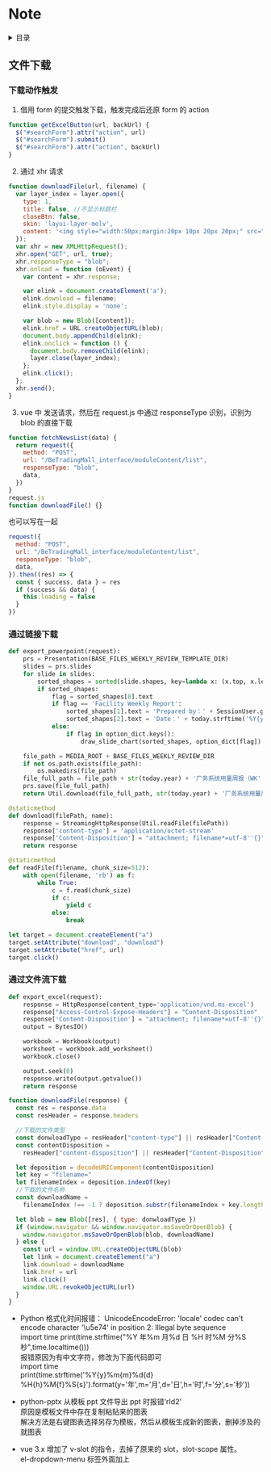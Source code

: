 # Note

<!-- markdown="1" is required for GitHub Pages to render the TOC properly. -->
<details markdown="1">
  <summary>目录</summary>

- [文件下载](#文件下载)
  - [通过链接下载](#通过链接下载)
  - [通过文件流下载](#通过文件流下载)
  </details>

## 文件下载

### 下载动作触发

1. 借用 form 的提交触发下载，触发完成后还原 form 的 action

```js
function getExcelButton(url, backUrl) {
  $("#searchForm").attr("action", url)
  $("#searchForm").submit()
  $("#searchForm").attr("action", backUrl)
}
```

2. 通过 xhr 请求

```js
function downloadFile(url, filename) {
  var layer_index = layer.open({
    type: 1,
    title: false, //不显示标题栏
    closeBtn: false,
    skin: 'layui-layer-molv',
    content: '<img style="width:50px;margin:20px 10px 20px 20px;" src="{% static '/images/loading.gif' %}"><span style="margin-right:20px;font-size:14px;">正在导出，请稍候……</span>'
  });
  var xhr = new XMLHttpRequest();
  xhr.open("GET", url, true);
  xhr.responseType = "blob";
  xhr.onload = function (oEvent) {
    var content = xhr.response;

    var elink = document.createElement('a');
    elink.download = filename;
    elink.style.display = 'none';

    var blob = new Blob([content]);
    elink.href = URL.createObjectURL(blob);
    document.body.appendChild(elink);
    elink.onclick = function () {
      document.body.removeChild(elink);
      layer.close(layer_index);
    };
    elink.click();
  };
  xhr.send();
}
```

3. vue 中
   发送请求，然后在 request.js 中通过 responseType 识别，识别为 blob 的直接下载

```js
function fetchNewsList(data) {
  return request({
    method: "POST",
    url: "/BeTradingMall_interface/moduleContent/list",
    responseType: "blob",
    data,
  })
}
request.js
function downloadFile() {}
```

也可以写在一起

```js
request({
  method: "POST",
  url: "/BeTradingMall_interface/moduleContent/list",
  responseType: "blob",
  data,
}).then((res) => {
  const { success, data } = res
  if (success && data) {
    this.loading = false
  }
})
```

### 通过链接下载

```py
def export_powerpoint(request):
    prs = Presentation(BASE_FILES_WEEKLY_REVIEW_TEMPLATE_DIR)
    slides = prs.slides
    for slide in slides:
        sorted_shapes = sorted(slide.shapes, key=lambda x: (x.top, x.left))
        if sorted_shapes:
            flag = sorted_shapes[0].text
            if flag == 'Facility Weekly Report':
                sorted_shapes[1].text = 'Prepared by：' + SessionUser.getSessionUser().username
                sorted_shapes[2].text = 'Date：' + today.strftime('%Y{y}%m{m}%d{d}').format(y='年', m='月', d='日') + ' WK' + str(current_week)
            else:
                if flag in option_dict.keys():
                    draw_slide_chart(sorted_shapes, option_dict[flag])

    file_path = MEDIA_ROOT + BASE_FILES_WEEKLY_REVIEW_DIR
    if not os.path.exists(file_path):
        os.makedirs(file_path)
    file_full_path = file_path + str(today.year) + '厂务系统用量周报（WK' + str(current_week) + '）.pptx'
    prs.save(file_full_path)
    return Util.download(file_full_path, str(today.year) + '厂务系统用量周报（WK' + str(current_week) + '）.pptx')

@staticmethod
def download(filePath, name):
    response = StreamingHttpResponse(Util.readFile(filePath))
    response['content-type'] = 'application/octet-stream'
    response['Content-Disposition'] = "attachment; filename*=utf-8''{}".format(escape_uri_path(name))
    return response

@staticmethod
def readFile(filename, chunk_size=512):
    with open(filename, 'rb') as f:
        while True:
            c = f.read(chunk_size)
            if c:
                yield c
            else:
                break
```

```js
let target = document.createElement("a")
target.setAttribute("download", "download")
target.setAttribute("href", url)
target.click()
```

### 通过文件流下载

```py
def export_excel(request):
    response = HttpResponse(content_type='application/vnd.ms-excel')
    response["Access-Control-Expose-Headers"] = "Content-Disposition"
    response['Content-Disposition'] = "attachment; filename*=utf-8''{}".format(escape_uri_path("分类台帐详情表.xlsx"))
    output = BytesIO()

    workbook = Workbook(output)
    worksheet = workbook.add_worksheet()
    workbook.close()

    output.seek(0)
    response.write(output.getvalue())
    return response

```

```js
function downloadFile(response) {
  const res = response.data
  const resHeader = response.headers

  //下载的文件类型
  const donwloadType = resHeader["content-type"] || resHeader["Content-Type"]
  const contentDisposition =
    resHeader["content-disposition"] || resHeader["Content-Disposition"]

  let deposition = decodeURIComponent(contentDisposition)
  let key = "filename="
  let filenameIndex = deposition.indexOf(key)
  //下载的文件名称
  const downloadName =
    filenameIndex !== -1 ? deposition.substr(filenameIndex + key.length) : ""

  let blob = new Blob([res], { type: donwloadType })
  if (window.navigator && window.navigator.msSaveOrOpenBlob) {
    window.navigator.msSaveOrOpenBlob(blob, downloadName)
  } else {
    const url = window.URL.createObjectURL(blob)
    let link = document.createElement("a")
    link.download = downloadName
    link.href = url
    link.click()
    window.URL.revokeObjectURL(url)
  }
}
```

- Python 格式化时间报错：
  UnicodeEncodeError: 'locale' codec can't encode character '\u5e74' in position 2: Illegal byte sequence  
  import time
  print(time.strftime("%Y 年%m 月%d 日 %H 时%M 分%S 秒",time.localtime()))  
  报错原因为有中文字符，修改为下面代码即可  
  import time  
  print(time.strftime('%Y{y}%m{m}%d{d} %H{h}%M{f}%S{s}').format(y='年',m='月',d='日',h='时',f='分',s='秒'))

- python-pptx 从模板 ppt 文件导出 ppt 时报错'rId2'  
  原因是模板文件中存在复制粘贴来的图表  
  解决方法是右键图表选择另存为模板，然后从模板生成新的图表，删掉涉及的就图表

- vue 3.x 增加了 v-slot 的指令，去掉了原来的 slot，slot-scope 属性。  
  el-dropdown-menu 标签外面加上<template v-slot:dropdown> </el-dropdown-menu>

- python 引用（多次使用推导式导致的引用问题
  初始化
  date_list = timeUtil.getEveryDay(start_date_str, end_date_str)
  date_value = {date: None for date in date_list}
  ident_value_dict = {ident: date_value.copy() for ident in ident_list}

- js 获取高度

1. $("#div_id").height(); // 获得的是该 div 本身的高度, (不包含 padding,margin,border)
2. $("#div_id").outerHeight(); // 包含该 div 本身的高度, padding 上下的高度, 以及 border 上下的高度(不包含 margin 的高度)
3. $("#div_id").outerHeight(true); // 包含该 div 本身的高度, 以及 padding,border,margin 上下的总高度

$("#divId").height(); //不包括内边距、边框或外边距
$("#divId").innerHeight();//包括内边距
$("#divId").outerHeight();//包括内边距和边框

- Object.assign()导致的组件复用覆盖问题

```vue
<template>
  <template v-if="title">
    <div
      class="floor-title one-line"
      :style="`margin: 0 0 ${gapObj.title}px;color: ${colorObj.title}`"
    >
      {{ title }}
    </div>
  </template>
  <template v-if="subTitle">
    <div
      class="floor-sub_title"
      v-html="subTitle"
      :style="`margin: 0 0 ${gapObj.subTitle}px;color: ${colorObj.subTitle}`"
    ></div>
  </template>
</template>

<script>
//默认间距
const defaultGapObj = {
  //标题底部的间距
  title: 22,
  //副标题底部的间距
  subTitle: 36,
}
//默认颜色
const defaultColorObj = {
  //标题
  title: "#303133",
  //副标题
  subTitle: "#767979",
}
export default {
  props: {
    title: {
      type: String,
      default: "",
    },
    subTitle: {
      type: String,
      default: "",
    },
    //间距
    gap: {
      type: Object,
      default: () => defaultGapObj,
    },
    //颜色
    color: {
      type: Object,
      default: () => defaultColorObj,
    },
  },
  name: "FloorTitle",
  data() {
    return {
      gapObj: {},
      colorObj: {},
    }
  },
  mounted() {
    const { gap, color } = this
    this.gapObj = Object.assign({}, defaultGapObj, gap)
    this.colorObj = Object.assign({}, defaultColorObj, color)
  },
}
</script>

<style lang="scss" scoped>
@import "./index.scss";
</style>
```


#### 跳出指定循环
```js
loopTableData: for (let i = 0; i < this.tableData.length; i++) {
              let item = this.tableData[i]
              for (let j = 0; j < item.children.length; j++) {
                if (item.children[j].id === record.id) {
                  item.children[j].total_amount = val
                  break loopTableData
                }
              }
            }
```


#### 输入控制
浮点数
 onkeyup="this.value=this.value.match(/\d+(\.\d*)?/g)?this.value.match(/\d+(\.\d*)?/g)[0]:''"
非负整数
onkeyup="this.value=this.value.replace(/[^\d]/g,'')"
三位小数
onkeyup="this.value=this.value.match(/\d+(\.\d{0,3})?/g)?this.value.match(/\d+(\.\d{0,3})?/g)[0]:''"